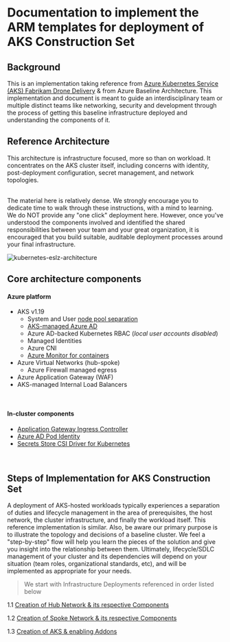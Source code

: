# Documentation to implement the ARM templates for deployment of AKS Construction Set

## Background

This is an implementation taking reference from [Azure Kubernetes Service (AKS) Fabrikam Drone Delivery](https://github.com/mspnp/aks-fabrikam-dronedelivery) & from Azure Baseline Architecture.
This implementation and document is meant to guide an interdisciplinary team or multiple distinct teams like networking, security and development through the process of getting this  baseline infrastructure deployed and understanding the components of it.

## Reference Architecture
This architecture is infrastructure focused, more so than on workload. It concentrates on the AKS cluster itself, including concerns with identity, post-deployment configuration, secret management, and network topologies.

<br/>
The material here is relatively dense. We strongly encourage you to dedicate time to walk through these instructions, with a mind to learning. We do NOT provide any "one click" deployment here. However, once you've understood the components involved and identified the shared responsibilities between your team and your great organization, it is encouraged that you build suitable, auditable deployment processes around your final infrastructure.

<br/>

![kubernetes-eslz-architecture](https://user-images.githubusercontent.com/50182145/129262042-6652bcac-bb2e-4e7d-a20b-92cc8271b0ec.jpg)

## Core architecture components

#### Azure platform

- AKS v1.19
  - System and User [node pool separation](https://docs.microsoft.com/azure/aks/use-system-pools)
  - [AKS-managed Azure AD](https://docs.microsoft.com/azure/aks/managed-aad)
  - Azure AD-backed Kubernetes RBAC (_local user accounts disabled_)
  - Managed Identities
  - Azure CNI
  - [Azure Monitor for containers](https://docs.microsoft.com/azure/azure-monitor/insights/container-insights-overview)
- Azure Virtual Networks (hub-spoke)
  - Azure Firewall managed egress
- Azure Application Gateway (WAF)
- AKS-managed Internal Load Balancers

<br/>

#### In-cluster components
- [Application Gateway Ingress Controller](https://docs.microsoft.com/en-us/azure/application-gateway/ingress-controller-overview)
- [Azure AD Pod Identity](https://docs.microsoft.com/azure/aks/use-azure-ad-pod-identity)
- [Secrets Store CSI Driver for Kubernetes](https://docs.microsoft.com/azure/aks/csi-secrets-store-driver)

<br/>

## Steps of Implementation for AKS Construction Set


A deployment of AKS-hosted workloads typically experiences a separation of duties and lifecycle management in the area of prerequisites, the host network, the cluster infrastructure, and finally the workload itself. This reference implementation is similar. Also, be aware our primary purpose is to illustrate the topology and decisions of a baseline cluster. We feel a "step-by-step" flow will help you learn the pieces of the solution and give you insight into the relationship between them. Ultimately, lifecycle/SDLC management of your cluster and its dependencies will depend on your situation (team roles, organizational standards, etc), and will be implemented as appropriate for your needs.

>We start with Infrastructure Deployments referenced in order listed below
 
1.1 [Creation of Hub Network & its respective Components](./Infrastructure-Deployment/Hub/README.md)

1.2 [Creation of Spoke Network & its respective Components](./Infrastructure-Deployment/Spoke/README.md)

1.3 [Creation of AKS & enabling Addons](./AKS-Deployment/README.md)
